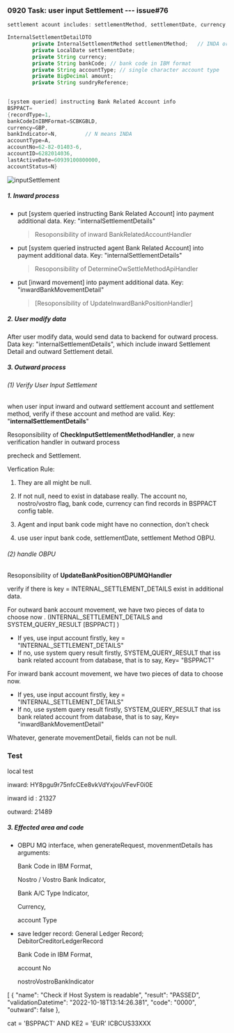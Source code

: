 ### 0920 Task: user input Settlement --- issue#76

```java
settlement acount includes: settlementMethod, settlementDate, currency, [IBMBankCode, Account A/C,  account type]

InternalSettlementDetailDTO 
        private InternalSettlementMethod settlementMethod;   // INDA or INGA
        private LocalDate settlementDate;
		private String currency;
        private String bankCode; // bank code in IBM format
        private String accountType; // single character account type
        private BigDecimal amount;
        private String sundryReference;

     
[system queried] instructing Bank Related Account info
BSPPACT=
{recordType=1, 
bankCodeInIBMFormat=SCBKGBLD, 
currency=GBP, 
bankIndicator=N,         // N means INDA
accountType=A, 
accountNo=62-82-01403-6, 
accountID=6282014036, 
lastActiveDate=60939100800000, 
accountStatus=N}
```

![inputSettlement](C:\Users\donald\Desktop\ecph_sit\inputSettlement.jpg)

##### 1. Inward process

* put  [system queried instructing Bank Related Account]  into payment additional data.  Key: "internalSettlementDetails"

  > Resoponsibility of inward BankRelatedAccountHandler

* put [system queried instructed agent Bank Related Account]  into payment additional data.  Key:  "internalSettlementDetails"     

  > Resoponsibility of DetermineOwSettleMethodApiHandler

* put [inward movement]  into payment additional data.  Key:  "inwardBankMovementDetail"

  > [Resoponsibility of UpdateInwardBankPositionHandler]

##### 2. User modify data 

After user modify data, would send data to backend for outward process.  Data key:   "internalSettlementDetails", which include inward Settlement Detail and outward Settlement detail. 



##### 3. Outward process

###### (1) Verify User Input Settlement 

 when user input inward and outward settlement account and settlement method, verify if these account and method are valid. Key: "**internalSettlementDetails**"

Resoponsibility of **CheckInputSettlementMethodHandler**,  a new verification handler in outward  process

precheck and Settlement.

Verfication Rule:

1. They are all might be null.

2. If not null, need to exist in database really. The account no, nostro/vostro flag, bank code, currency can find records in BSPPACT config table.

3. Agent and input bank code might have no connection, don't check

4. use user input bank code, settlementDate, settlement Method OBPU.

   

###### (2) handle OBPU

Resoponsibility of **UpdateBankPositionOBPUMQHandler**

verify if there is key = INTERNAL_SETTLEMENT_DETAILS exist in additional data. 

For outward bank account movement, we have two pieces of  data to choose now .   (INTERNAL_SETTLEMENT_DETAILS and  SYSTEM_QUERY_RESULT [BSPPACT] )

* If yes, use input account firstly,  key = "INTERNAL_SETTLEMENT_DETAILS"
* If no, use system query result firstly,  SYSTEM_QUERY_RESULT  that iss bank related account from database,  that is to say,  Key= "BSPPACT"

For inward bank account movement, we have two pieces of  data to choose now.

* If yes, use input account firstly,  key = "INTERNAL_SETTLEMENT_DETAILS"
* If no, use system query result firstly,  SYSTEM_QUERY_RESULT  that iss bank related account from database,  that is to say,  Key= "inwardBankMovementDetail"



Whatever, generate movementDetail, fields can not be null.





###  Test

local test

inward:  HY8pgu9r75nfcCEe8vkVdYxjouVFevF0i0E

inward id :   21327 

outward:   21489

##### 3. Effected area and code 

* OBPU MQ interface,  when generateRequest, movenmentDetails has arguments:

  Bank Code in IBM Format, 

  Nostro / Vostro Bank Indicator, 

  Bank A/C Type Indicator, 

  Currency,  

  account Type



* save ledger record: General Ledger Record;  DebitorCreditorLedgerRecord

  Bank Code in IBM Format, 

  account No

  nostroVostroBankIndicator

[
  {
    "name": "Check if Host System is readable",
    "result": "PASSED",
    "validationDatetime": "2022-10-18T13:14:26.381",
    "code": "0000",
    "outward": false
  },

cat	= 'BSPPACT' AND KE2 = 'EUR'   ICBCUS33XXX
